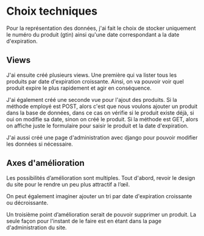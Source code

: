 
# Choix techniques

Pour la représentation des données, j'ai fait le choix de stocker uniquement le numéro du produit (gtin) ainsi qu'une date correspondant a la date d'expiration.

  

## Views

J'ai ensuite créé plusieurs views. Une première qui va lister tous les produits par date d'expiration croissante. Ainsi, on va pouvoir voir quel produit expire le plus rapidement et agir en conséquence.

J'ai également créé une seconde vue pour l'ajout des produits. Si la méthode employé est POST, alors c'est que nous voulons ajouter un produit dans la base de données, dans ce cas on vérifie si le produit existe déjà, si oui on modifie sa date, sinon on créé le produit. Si la méthode est GET, alors on affiche juste le formulaire pour saisir le produit et la date d'expiration.

J'ai aussi créé une page d'administration avec django pour pouvoir modifier les données si nécessaire.

## Axes d'amélioration
Les possibilités d’amélioration sont multiples. Tout d'abord, revoir le design du site pour le rendre un peu plus attractif a l’œil.

On peut également imaginer ajouter un tri par date d'expiration croissante ou décroissante.

Un troisième point d’amélioration serait de pouvoir supprimer un produit. La seule façon pour l'instant de le faire est en étant dans la page d'administration du site.